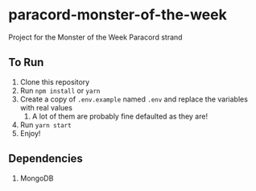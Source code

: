 # paracord-monster-of-the-week
Project for the Monster of the Week Paracord strand

## To Run
1. Clone this repository
1. Run `npm install` or `yarn`
1. Create a copy of `.env.example` named `.env` and replace the variables with real values
   1. A lot of them are probably fine defaulted as they are!
1. Run `yarn start`
1. Enjoy!

## Dependencies
1. MongoDB